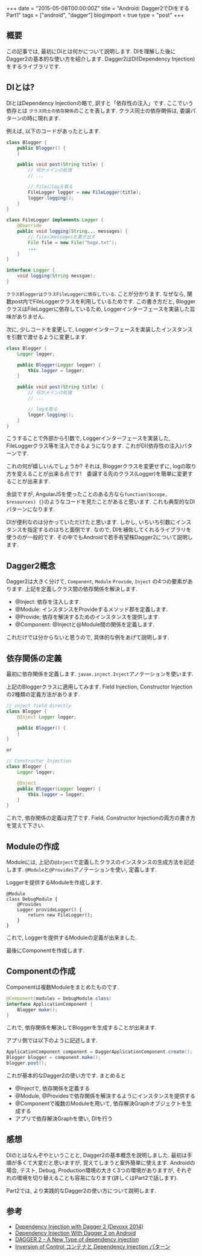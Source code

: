 +++
date = "2015-05-08T00:00:00Z"
title = "Android: Dagger2でDIをする Part1"
tags = ["android", "dagger"]
blogimport = true
type = "post"
+++

## 概要

この記事では, 最初にDIとは何かについて説明します. DIを理解した後にDagger2の基本的な使い方を紹介します.
Dagger2はDI(Dependency Injection)をするライブラリです.


## DIとは?

DIとはDependency Injectionの略で, 訳すと「依存性の注入」です.
ここでいう依存とは `クラス同士の依存関係`のことを表します.
クラス同士の依存関係は, 委譲パターンの時に現れます.

例えば, 以下のコードがあったとします.

```java
class Blogger {
    public Blogger() {
    }

    public void post(String title) {
        // 何かメインの処理
        // ...

        // fileにlogを取る
        FileLogger logger = new FileLogger(title);
        logger.logging();
    }
}

class FileLogger implements Logger {
    @Override
    public void logging(String... messages) {
        // fileにmessagesを書き出す
        File file = new File("hoge.txt");
        ...
    }
}

interface Logger {
    void logging(String messgae);
}
```

`クラスBloggerはクラスFileLoggerに依存している`. ことが分かります. なぜなら, 関数post内でFileLoggerクラスを利用しているためです.
この書き方だと, BloggerクラスはFileLoggerに依存しているため, Loggerインターフェースを実装した旨味がありません.

次に, 少しコードを変更して, Loggerインターフェースを実装したインスタンスを引数で渡せるように変更します.

```java
class Blogger {
    Logger logger;

    public Blogger(Logger logger) {
        this.logger = logger;
    }

    public void post(String title) {
        // 何かメインの処理
        // ...

        // logを取る
        logger.logging();
    }
}
```

こうすることで外部から引数で, Loggerインターフェースを実装した, FileLoggerクラス等を注入できるようになります. これがDI(依存性の注入)パターンです.

これの何が嬉しいんでしょうか? それは, Bloggerクラスを変更せずに, logの取り方を変えることが出来る点です!　委譲する先のクラス(Logger)を簡単に変更することが出来ます.

余談ですが, AngularJSを使ったことのある方なら`function($scope, $resources) {}`のようなコードを見たことがあると思います. これも典型的なDIパターンになります.

DIが便利なのは分かっていただけたと思います. しかし, いちいち引数にインスタンスを指定するのはちと面倒です.
なので, DIを補佐してくれるライブラリを使うのが一般的です. その中でもAndroidで若手有望株Dagger2について説明します.


## Dagger2概念

Dagger2は大きく分けて, `Component`, `Module` `Provide`, `Inject` の4つの要素があります.
上記を定義しクラス間の依存関係を解決します.

- @Inject: 依存を注入します.
- @Module: インスタンスをProvideするメソッド郡を定義します.
- @Provide; 依存を解決するためのインスタンスを提供します.
- @Component: @Injectと@Module間の関係を定義します.

これだけでは分からないと思うので, 具体的な例をあげて説明します.


## 依存関係の定義

最初に依存関係を定義します. `javax.inject.Inject`アノテーションを使います.

上記のBloggerクラスに適用してみます. Field Injection, Constructor Injectionの2種類の定義方法があります.

```java
// inject field directly
class Blogger {
    @Inject Logger logger;

    public Blogger() {
    }
}

or

// Constructor Injection
class Blogger {
    Logger logger;

    @Inject
    public Blogger(Logger logger) {
        this.logger = logger;
    }
}
```

これで, 依存関係の定義は完了です. Field, Constructor Injectionの両方の書き方を覚えて下さい.


## Moduleの作成

Moduleには, 上記の`@Inject`で定義したクラスのインスタンスの生成方法を記述します.
`@Module`と`@Provides`アノテーションを使い, 定義します.

Loggerを提供するModuleを作成します.

```
@Module
class DebugModule {
    @Provides
    Logger provideLogger() {
        return new FileLogger();
    }
}
```

これで, Loggerを提供するModuleの定義が出来ました.

最後にComponentを作成します.


## Componentの作成

Componentは複数Moduleをまとめたものです.

```java
@Component(modules = DebugModule.class)
interface ApplicationComponent {
    Blogger make();
}
```

これで, 依存関係を解決してBloggerを生成することが出来ます.

アプリ側では以下のように記述します.

```java
ApplicationComponent component = DaggerApplicationComponent.create();
Blogger blogger = component.make();
blogger.post();
```

これが基本的なDagger2の使い方です. まとめると

- @Injectで, 依存関係を定義する
- @Module, @Providesで依存関係を解決するようにインスタンスを提供する
- @Componentで複数のModuleを用いて, 依存解決Graphオブジェクトを生成する
- アプリで依存解決Graphを使い, DIを行う


## 感想

DIのとはなんぞやということと, Dagger2の基本概念を説明しました.
最初は手順が多くて大変だと思いますが, 覚えてしまうと案外簡単に使えます.
Androidの場合, テスト, Debug, Production環境の大きく3つの環境がありますが, それぞれの環境を切り替えることも容易になります(詳しくはPart2で話します).

Part2では, より実践的なDagger2の使い方について説明します.


## 参考

-	[Dependency Injection with Dagger 2 (Devoxx 2014)](https://speakerdeck.com/jakewharton/dependency-injection-with-dagger-2-devoxx-2014)
-	[Dependency Injection With Dagger 2 on Android](http://code.tutsplus.com/tutorials/dependency-injection-with-dagger-2-on-android--cms-23345)
-	[DAGGER 2 - A New Type of dependency injection](https://www.youtube.com/watch?v=oK_XtfXPkqw)
- [Inversion of Control コンテナと Dependency Injection パターン](http://kakutani.com/trans/fowler/injection.html)
